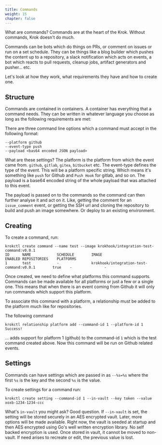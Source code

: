 ```yaml
---
title: Commands
weight: 15
chapter: false
---
```


What are commands? Commands are at the heart of the Krok. Without commands, Krok doesn't do much.

Commands can be bots which do things on PRs, or comment on issues or run on a set schedule. They can be things like
a blog builder which pushes the content up to a repository, a slack notification which acts on events,
a bot which reacts to pull requests, cleanup jobs, artifact generators and pusher... etc.

Let's look at how they work, what requirements they have and how to create one.

## Structure

Commands are contained in containers. A container has everything that a command needs. They can be written in whatever
language you choose as long as the following requirements are met:

There are three command line options which a command must accept in the following format:

```
--platform github
--event-type push
--payload <bas64 encoded JSON payload>
```

What are these settings? The platform is the platform from which the event came from. `github`, `gitlab`, `gitea`, `bitbucket` etc.
The event-type defines the type of the event. This will be a platform specific string. Which means it's something like `push` for Github
and `Push Hook` for gitlab, and so on. The payload is a base64 encoded string of the whole payload that was attached to this event.

The payload is passed on to the commands so the command can then further analyse it and act on it. Like, getting the comment for an `issue_comment`
event, or getting the SSH url and cloning the repository to build and push an image somewhere. Or deploy to an existing environment.

## Creating

To create a command, run:

```
krokctl create command --name test --image krokhook/integration-test-command:v0.0.1
ID      NAME            SCHEDULE        IMAGE                                           ENABLED REPOSITORIES    PLATFORMS
1       test            -               krokhook/integration-test-command:v0.0.1        true    -               -

```

Once created, we need to define what platforms this command supports. Commands can be made available for all platforms or just a few or
a single one. This means that when there is an event coming from Github it will only run commands which support this platform.

To associate this command with a platform, a relationship must be added to the platform much like for repositories.

The following command

```
krokctl relationship platform add --command-id 1 --platform-id 1
Success!
```

... adds support for platform 1 (github) to the command-id `1` which is the test command created above. Now this command will be run
on Github related events.

## Settings

Commands can have settings which are passed in as `--%s=%s` where the first `%s` is the key and the second `%s` is the value.

To create settings for a command run:

```
krokctl create setting --command-id 1 --in-vault --key token --value xoxb-1234-1234-ccc
```

What's `in-vault` you might ask? Good question. If `--in-vault` is set, the setting will be stored securely in an AES encrypted
vault. Later, more options will be made available. Right now, the vault is seeded at startup and then AES encrypted using Go's
well written encryption library. No self backed encryption is used. Once stored in vault, it cannot be moved to non-vault. If need
arises to recreate or edit, the previous value is lost.